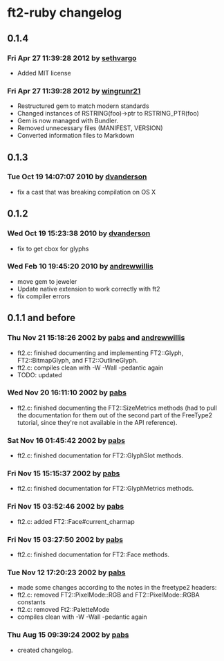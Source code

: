 # ft2-ruby changelog #

## 0.1.4 ##
### Fri Apr 27 11:39:28 2012 by [sethvargo](http://www.github.com/sethvargo) ###
- Added MIT license

### Fri Apr 27 11:39:28 2012 by [wingrunr21](http://www.github.com/wingrunr21) ###
- Restructured gem to match modern standards
- Changed instances of RSTRING(foo)->ptr to RSTRING_PTR(foo)
- Gem is now managed with Bundler.
- Removed unnecessary files (MANIFEST, VERSION)
- Converted information files to Markdown

## 0.1.3 ##
### Tue Oct 19 14:07:07 2010 by [dvanderson](http://www.github.com/dvanderson) ###
- fix a cast that was breaking compilation on OS X

## 0.1.2 ##
### Wed Oct 19 15:23:38 2010 by [dvanderson](http://www.github.com/dvanderson) ###
- fix to get cbox for glyphs

### Wed Feb 10 19:45:20 2010 by [andrewwillis](http://www.github.com/andrewwillis) ###
- move gem to jeweler
- Update native extension to work correctly with ft2
- fix compiler errors

## 0.1.1 and before ##
### Thu Nov 21 15:18:26 2002 by [pabs](pabs@pablotron.org) and [andrewwillis](http://www.github.com/andrewwillis) ###
  - ft2.c: finished documenting and implementing FT2::Glyph,
    FT2::BitmapGlyph, and FT2::OutlineGlyph.
  - ft2.c: compiles clean with -W -Wall -pedantic again
  - TODO: updated

### Wed Nov 20 16:11:10 2002 by [pabs](pabs@pablotron.org) ###
  - ft2.c: finished documenting the FT2::SizeMetrics methods (had to
    pull the documentation for them out of the second part of the
    FreeType2 tutorial, since they're not available in the API
    reference).

### Sat Nov 16 01:45:42 2002 by [pabs](pabs@pablotron.org) ###
  - ft2.c: finished documentation for FT2::GlyphSlot methods.

### Fri Nov 15 15:15:37 2002 by [pabs](pabs@pablotron.org) ###
  - ft2.c: finished documentation for FT2::GlyphMetrics methods.

### Fri Nov 15 03:52:46 2002 by [pabs](pabs@pablotron.org) ###
  - ft2.c: added FT2::Face#current_charmap

### Fri Nov 15 03:27:50 2002 by [pabs](pabs@pablotron.org) ###
  - ft2.c: finished documentation for FT2::Face methods.

### Tue Nov 12 17:20:23 2002 by [pabs](pabs@pablotron.org) ###
  - made some changes according to the notes in the freetype2 headers:
  - ft2.c: removed FT2::PixelMode::RGB and FT2::PixelMode::RGBA constants
  - ft2.c: removed Ft2::PaletteMode
  - compiles clean with -W -Wall -pedantic again

### Thu Aug 15 09:39:24 2002 by [pabs](pabs@pablotron.org) ###
  - created changelog.

